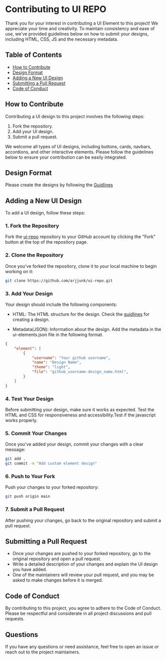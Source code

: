 # Contributing to UI REPO

Thank you for your interest in contributing a UI Element to this project! We appreciate your time and creativity. To maintain consistency and ease of use, we’ve provided guidelines below on how to submit your designs, including HTML, CSS, JS and the necessary metadata.

## Table of Contents
- [How to Contribute](#how-to-contribute)
- [Design Format](#design-format)
- [Adding a New UI Design](#adding-a-new-ui-design)
- [Submitting a Pull Request](#submitting-a-pull-request)
- [Code of Conduct](#code-of-conduct)

## How to Contribute

Contributing a UI design to this project involves the following steps:
1. Fork the repository.
2. Add your UI design.
3. Submit a pull request.

We welcome all types of UI designs, including buttons, cards, navbars, accordions, and other interactive elements. Please follow the guidelines below to ensure your contribution can be easily integrated.

## Design Format

Please create the designs by following the [Guidlines](GUIDLINES.md)
## Adding a New UI Design

To add a UI design, follow these steps:

### 1. Fork the Repository
Fork the [ui-repo](https://github.com/arjjunk/ui-repo/) repository to your GitHub account by clicking the "Fork" button at the top of the repository page.

### 2. Clone the Repository
Once you've forked the repository, clone it to your local machine to begin working on it:
```bash
git clone https://github.com/arjjunk/ui-repo.git
```
### 3. Add Your Design

Your design should include the following components:

- HTML: The HTML structure for the design. Check the [guidlines](GUIDLINES.md) for creating a design.

- Metadata(JSON): Information about the design. Add the metadata in the ui-elements.json file in the following format.


```json
{
    "element": [
        {
            "username": "Your github username",
            "name": "Design Name",
            "theme": "light",
            "file": "github_username-design_name.html",
        }
    ]
}
```

### 4. Test Your Design

Before submitting your design, make sure it works as expected. Test the HTML and CSS for responsiveness and accessibility.Test if the javascript works properly.

### 5. Commit Your Changes

Once you've added your design, commit your changes with a clear message:

```bash
git add .
git commit -m "Add custom element design"
```

### 6. Push to Your Fork

Push your changes to your forked repository:

```bash
git push origin main
```

### 7. Submit a Pull Request
After pushing your changes, go back to the original repository and submit a pull request. 

## Submitting a Pull Request

- Once your changes are pushed to your forked repository, go to the original repository and open a pull request.
- Write a detailed description of your changes and explain the UI design you have added.
- One of the maintainers will review your pull request, and you may be asked to make changes before it is merged.

## Code of Conduct

By contributing to this project, you agree to adhere to the Code of Conduct. Please be respectful and considerate in all project discussions and pull requests.

## Questions

If you have any questions or need assistance, feel free to open an issue or reach out to the project maintainers.